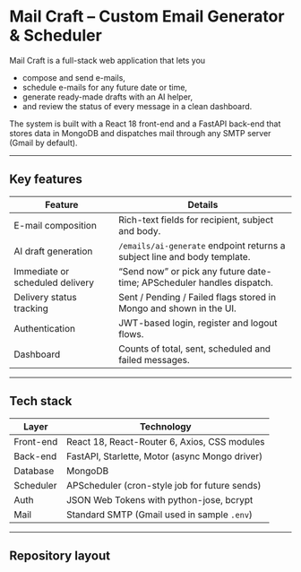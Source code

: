 # Mail Craft – Custom Email Generator & Scheduler

Mail Craft is a full-stack web application that lets you

* compose and send e-mails,
* schedule e-mails for any future date or time,
* generate ready-made drafts with an AI helper,
* and review the status of every message in a clean dashboard.

The system is built with a React 18 front-end and a FastAPI back-end that stores data in MongoDB and dispatches mail through any SMTP server (Gmail by default).

---

## Key features

| Feature                               | Details                                                                  |
|---------------------------------------|--------------------------------------------------------------------------|
| E-mail composition                    | Rich-text fields for recipient, subject and body.                        |
| AI draft generation                   | `/emails/ai-generate` endpoint returns a subject line and body template. |
| Immediate or scheduled delivery       | “Send now” or pick any future date-time; APScheduler handles dispatch.   |
| Delivery status tracking              | Sent / Pending / Failed flags stored in Mongo and shown in the UI.       |
| Authentication                        | JWT-based login, register and logout flows.                              |
| Dashboard                             | Counts of total, sent, scheduled and failed messages.                    |

---

## Tech stack

| Layer      | Technology                                 |
|------------|--------------------------------------------|
| Front-end  | React 18, React-Router 6, Axios, CSS modules |
| Back-end   | FastAPI, Starlette, Motor (async Mongo driver) |
| Database   | MongoDB                                    |
| Scheduler  | APScheduler (cron-style job for future sends) |
| Auth       | JSON Web Tokens with python-jose, bcrypt    |
| Mail       | Standard SMTP (Gmail used in sample `.env`) |

---

## Repository layout

